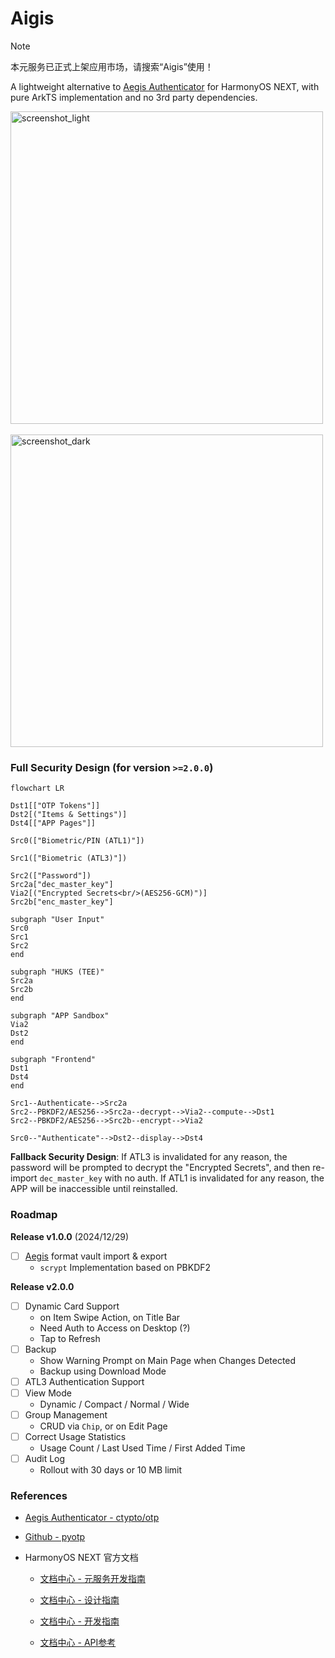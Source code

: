 # Aigis

> [!NOTE]
> 本元服务已正式上架应用市场，请搜索“Aigis”使用！

A lightweight alternative to [Aegis Authenticator](https://github.com/beemdevelopment/Aegis) for HarmonyOS NEXT, with pure ArkTS implementation and no 3rd party dependencies.

<p float="left">
  <img height="500px" alt="screenshot_light" src="./docs/images/screenshot_light.jpg" />
  &nbsp;&nbsp;&nbsp;&nbsp;
  <img height="500px" alt="screenshot_dark" src="./docs/images/screenshot_dark.jpg" />
</p>

### Full Security Design (for version `>=2.0.0`)

```mermaid
flowchart LR

Dst1[["OTP Tokens"]]
Dst2[("Items & Settings")]
Dst4[["APP Pages"]]

Src0(["Biometric/PIN (ATL1)"])

Src1(["Biometric (ATL3)"])

Src2(["Password"])
Src2a["dec_master_key"]
Via2[("Encrypted Secrets<br/>(AES256-GCM)")]
Src2b["enc_master_key"]

subgraph "User Input"
Src0
Src1
Src2
end

subgraph "HUKS (TEE)"
Src2a
Src2b
end

subgraph "APP Sandbox"
Via2
Dst2
end

subgraph "Frontend"
Dst1
Dst4
end

Src1--Authenticate-->Src2a
Src2--PBKDF2/AES256-->Src2a--decrypt-->Via2--compute-->Dst1
Src2--PBKDF2/AES256-->Src2b--encrypt-->Via2

Src0--"Authenticate"-->Dst2--display-->Dst4
```

**Fallback Security Design**: If ATL3 is invalidated for any reason, the password will be prompted to decrypt the "Encrypted Secrets", and then re-import `dec_master_key` with no auth. If ATL1 is invalidated for any reason, the APP will be inaccessible until reinstalled.

### Roadmap

**Release v1.0.0** (2024/12/29)

- [ ] [Aegis](https://github.com/beemdevelopment/Aegis) format vault import & export
  - `scrypt` Implementation based on PBKDF2

**Release v2.0.0**
- [ ] Dynamic Card Support
  - on Item Swipe Action, on Title Bar
  - Need Auth to Access on Desktop (?)
  - Tap to Refresh
- [ ] Backup
  - Show Warning Prompt on Main Page when Changes Detected
  - Backup using Download Mode
- [ ] ATL3 Authentication Support
- [ ] View Mode
  - Dynamic / Compact / Normal / Wide
- [ ] Group Management
  - CRUD via `Chip`, or on Edit Page
- [ ] Correct Usage Statistics
  - Usage Count / Last Used Time / First Added Time
- [ ] Audit Log
  -  Rollout with 30 days or 10 MB limit 

### References

- [Aegis Authenticator - ctypto/otp](https://github.com/beemdevelopment/Aegis/tree/master/app/src/main/java/com/beemdevelopment/aegis/crypto/otp)

- [Github - pyotp](https://github.com/pyauth/pyotp.git)

- HarmonyOS NEXT 官方文档
  
  - [文档中心 - 元服务开发指南](https://developer.huawei.com/consumer/cn/doc/atomic-guides-V5/atomic-service-V5)

  - [文档中心 - 设计指南](https://developer.huawei.com/consumer/cn/doc/design-guides/design-concepts-0000001795698445)

  - [文档中心 - 开发指南](https://developer.huawei.com/consumer/cn/doc/harmonyos-guides-V5/application-dev-guide-V5?catalogVersion=V5)

  - [文档中心 - API参考](https://developer.huawei.com/consumer/cn/doc/harmonyos-references-V5/development-intro-api-V5?catalogVersion=V5)

